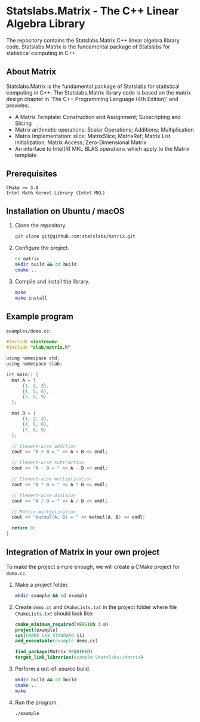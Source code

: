 # Statslabs.Matrix - The C++ Linear Algebra Library #

The repository contains the Statslabs.Matrix C++ linear algebra library code. Statslabs.Matrix is the fundamental package of Statslabs for statistical computing in C++.

## About Matrix

Statslabs.Matrix is the fundamental package of Statslabs for statistical computing in C++. The Statslabs.Matrix library code is based on the matrix design chapter in 'The C++ Programming Language (4th Edition)' and provides:
  + A Matrix Template: Construction and Assignment; Subscripting and Slicing
  + Matrix arithmetic operations: Scalar Operations; Additions; Multiplication
  + Matrix Implementation: slice; MatrixSlice; MatrixRef; Matrix List Initialization; Matrix Access; Zero-Dimensional Matrix
  + An interface to Intel(R) MKL BLAS operations which apply to the Matrix template

## Prerequisites

    CMake >= 3.0
    Intel Math Kernel Library (Intel MKL)
   
## Installation on Ubuntu / macOS
1. Clone the repository.
   ```sh
   git clone git@github.com:statslabs/matrix.git
   ```
2. Configure the project.
   ```sh
   cd matrix
   mkdir build && cd build
   cmake ..
   ```
3. Compile and install the library.
   ```sh
   make
   make install
   ```

## Example program
`examples/demo.cc`:
```c
#include <iostream>
#include "slab/matrix.h"

using namespace std;
using namespace slab;

int main() {
  mat A = {
      {1, 2, 3},
      {4, 5, 6},
      {7, 8, 9}
  };

  mat B = {
      {1, 2, 3},
      {4, 5, 6},
      {7, 8, 9}
  };

  // Element-wise addition
  cout << "A + B = " << A + B << endl;

  // Element-wise subtraction
  cout << "A - B = " << A - B << endl;

  // Element-wise multiplication
  cout << "A * B = " << A * B << endl;

  // Element-wise division
  cout << "A / B = " << A / B << endl;

  // Matrix multiplication
  cout << "matmul(A, B) = " << matmul(A, B) << endl;

  return 0;
}
```

## Integration of Matrix in your own project
To make the project simple enough, we will create a CMake project for `demo.cc`.

1. Make a project folder.
   ```sh
   mkdir example && cd example
   ```

2. Create `demo.cc` and `CMakeLists.txt` in the project folder where file `CMakeLists.txt` should look like:
   ```cmake
   cmake_minimum_required(VERSION 3.0)
   project(example)
   set(CMAKE_CXX_STANDARD 11)
   add_executable(example demo.cc)

   find_package(Matrix REQUIRED)
   target_link_libraries(example Statslabs::Matrix)
   ```

3. Perform a out-of-source build.
   ```sh
   mkdir build && cd build
   cmake ..
   make
   ```

4. Run the program.
   ```sh
   ./example
   ```